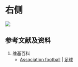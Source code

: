# 右侧

![](/images/在解剖学基础下进行身体锻炼/足球运动过程中的肌肉受力原理/倒地翻滚/右侧/1a1.jpg)

## 参考文献及资料

1. 维基百科
	- [Association football](https://en.wikipedia.org/wiki/Association_football) | [足球](https://zh.wikipedia.org/wiki/%E8%B6%B3%E7%90%83)


